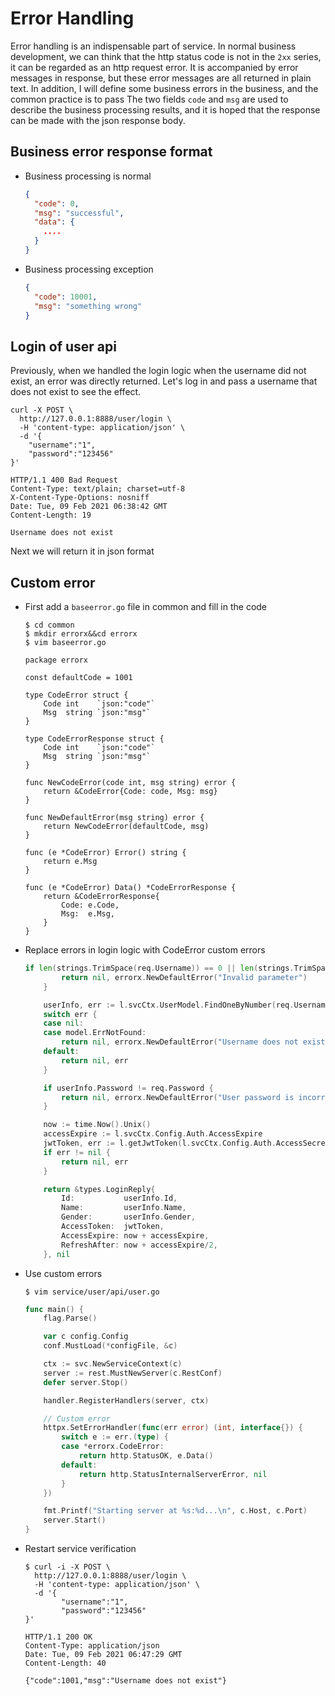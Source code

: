 # Error Handling


Error handling is an indispensable part of service. In normal business development, we can think that the http status code is not in the `2xx` series, it can be regarded as an http request error.
It is accompanied by error messages in response, but these error messages are all returned in plain text. In addition, I will define some business errors in the business, and the common practice is to pass
The two fields `code` and `msg` are used to describe the business processing results, and it is hoped that the response can be made with the json response body.

## Business error response format

* Business processing is normal
    ```json
    {
      "code": 0,
      "msg": "successful",
      "data": {
        ....
      }
    }
    ```

* Business processing exception
    ```json
    {
      "code": 10001,
      "msg": "something wrong"
    }
    ```

## Login of user api
Previously, when we handled the login logic when the username did not exist, an error was directly returned. Let's log in and pass a username that does not exist to see the effect.

```shell
curl -X POST \
  http://127.0.0.1:8888/user/login \
  -H 'content-type: application/json' \
  -d '{
	"username":"1",
	"password":"123456"
}'
```
```text
HTTP/1.1 400 Bad Request
Content-Type: text/plain; charset=utf-8
X-Content-Type-Options: nosniff
Date: Tue, 09 Feb 2021 06:38:42 GMT
Content-Length: 19

Username does not exist
```
Next we will return it in json format

## Custom error
* First add a `baseerror.go` file in common and fill in the code
    ```shell
    $ cd common
    $ mkdir errorx&&cd errorx
    $ vim baseerror.go
    ```
    ```goalng
    package errorx
    
    const defaultCode = 1001
    
    type CodeError struct {
        Code int    `json:"code"`
        Msg  string `json:"msg"`
    }
    
    type CodeErrorResponse struct {
        Code int    `json:"code"`
        Msg  string `json:"msg"`
    }
    
    func NewCodeError(code int, msg string) error {
        return &CodeError{Code: code, Msg: msg}
    }
    
    func NewDefaultError(msg string) error {
        return NewCodeError(defaultCode, msg)
    }
    
    func (e *CodeError) Error() string {
        return e.Msg
    }
    
    func (e *CodeError) Data() *CodeErrorResponse {
        return &CodeErrorResponse{
            Code: e.Code,
            Msg:  e.Msg,
        }
    }
    
    ```

* Replace errors in login logic with CodeError custom errors
    ```go
    if len(strings.TrimSpace(req.Username)) == 0 || len(strings.TrimSpace(req.Password)) == 0 {
            return nil, errorx.NewDefaultError("Invalid parameter")
        }
    
        userInfo, err := l.svcCtx.UserModel.FindOneByNumber(req.Username)
        switch err {
        case nil:
        case model.ErrNotFound:
            return nil, errorx.NewDefaultError("Username does not exist")
        default:
            return nil, err
        }
    
        if userInfo.Password != req.Password {
            return nil, errorx.NewDefaultError("User password is incorrect")
        }
    
        now := time.Now().Unix()
        accessExpire := l.svcCtx.Config.Auth.AccessExpire
        jwtToken, err := l.getJwtToken(l.svcCtx.Config.Auth.AccessSecret, now, l.svcCtx.Config.Auth.AccessExpire, userInfo.Id)
        if err != nil {
            return nil, err
        }
    
        return &types.LoginReply{
            Id:           userInfo.Id,
            Name:         userInfo.Name,
            Gender:       userInfo.Gender,
            AccessToken:  jwtToken,
            AccessExpire: now + accessExpire,
            RefreshAfter: now + accessExpire/2,
        }, nil
    ```

* Use custom errors
    ```shell
    $ vim service/user/api/user.go
    ```
    ```go
    func main() {
        flag.Parse()
    
        var c config.Config
        conf.MustLoad(*configFile, &c)
    
        ctx := svc.NewServiceContext(c)
        server := rest.MustNewServer(c.RestConf)
        defer server.Stop()
    
        handler.RegisterHandlers(server, ctx)
    
        // Custom error
        httpx.SetErrorHandler(func(err error) (int, interface{}) {
            switch e := err.(type) {
            case *errorx.CodeError:
                return http.StatusOK, e.Data()
            default:
                return http.StatusInternalServerError, nil
            }
        })
    
        fmt.Printf("Starting server at %s:%d...\n", c.Host, c.Port)
        server.Start()
    }
    ```
* Restart service verification
    ```shell
    $ curl -i -X POST \
      http://127.0.0.1:8888/user/login \
      -H 'content-type: application/json' \
      -d '{
            "username":"1",
            "password":"123456"
    }'
    ```
    ```text
    HTTP/1.1 200 OK
    Content-Type: application/json
    Date: Tue, 09 Feb 2021 06:47:29 GMT
    Content-Length: 40
    
    {"code":1001,"msg":"Username does not exist"}
    ```
